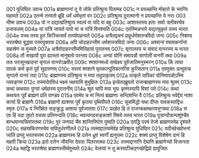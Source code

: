 001	युधिष्ठिर उवाच
001a	ब्राह्मणानां तु ये लोके प्रतिश्रुत्य पितामह
001c	न प्रयच्छन्ति मोहात्ते के भवन्ति महामते
002a	एतन्मे तत्त्वतो ब्रूहि धर्मं धर्मभृतां वर
002c	प्रतिश्रुत्य दुरात्मानो न प्रयच्छन्ति ये नराः
003	भीष्म उवाच
003a	यो न दद्यात्प्रतिश्रुत्य स्वल्पं वा यदि वा बहु
003c	आशास्तस्य हताः सर्वाः क्लीबस्येव प्रजाफलम्
004a	यां रात्रिं जायते पापो यां च रात्रिं विनश्यति
004c	एतस्मिन्नन्तरे यद्यत्सुकृतं तस्य भारत
004e	यच्च तस्य हुतं किञ्चित्सर्वं तस्योपहन्यते
005a	अत्रैतद्वचनं प्राहुर्धर्मशास्त्रविदो जनाः
005c	निशम्य भरतश्रेष्ठ बुद्ध्या परमयुक्तया
006a	अपि चोदाहरन्तीमं धर्मशास्त्रविदो जनाः
006c	अश्वानां श्यामकर्णानां सहस्रेण स मुच्यते
007a	अत्रैवोदाहरन्तीममितिहासं पुरातनम्
007c	सृगालस्य च संवादं वानरस्य च भारत
008a	तौ सखायौ पुरा ह्यास्तां मानुषत्वे परन्तप
008c	अन्यां योनिं समापन्नौ सार्गालीं वानरीं तथा
009a	ततः परासून्खादन्तं सृगालं वानरोऽब्रवीत्
009c	श्मशानमध्ये सम्प्रेक्ष्य पूर्वजातिमनुस्मरन्
010a	किं त्वया पापकं कर्म कृतं पूर्वं सुदारुणम्
010c	यस्त्वं श्मशाने मृतकान्पूतिकानत्सि कुत्सितान्
011a	एवमुक्तः प्रत्युवाच सृगालो वानरं तदा
011c	ब्राह्मणस्य प्रतिश्रुत्य न मया तदुपाकृतम्
012a	तत्कृते पापिकां योनिमापन्नोऽस्मि प्लवङ्गम
012c	तस्मादेवंविधं भक्ष्यं भक्षयामि बुभुक्षितः
013a	इत्येतद्ब्रुवतो राजन्ब्राह्मणस्य मया श्रुतम्
013c	कथां कथयतः पुण्यां धर्मज्ञस्य पुरातनीम्
014a	श्रुतं चापि मया भूयः कृष्णस्यापि विशां पते
014c	कथां कथयतः पूर्वं ब्राह्मणं प्रति पाण्डव
015a	एवमेव च मां नित्यं ब्राह्मणाः सन्दिशन्ति वै
015c	प्रतिश्रुत्य भवेद्देयं नाशा कार्या हि ब्राह्मणैः
016a	ब्राह्मणो ह्याशया पूर्वं कृतया पृथिवीपते
016c	सुसमिद्धो यथा दीप्तः पावकस्तद्विधः स्मृतः
017a	यं निरीक्षेत सङ्क्रुद्ध आशया पूर्वजातया
017c	प्रदहेत हि तं राजन्कक्षमक्षय्यभुग्यथा
018a	स एव हि यदा तुष्टो वचसा प्रतिनन्दति
018c	भवत्यगदसङ्काशो विषये तस्य भारत
019a	पुत्रान्पौत्रान्पशूंश्चैव बान्धवान्सचिवांस्तथा
019c	पुरं जनपदं चैव शान्तिरिष्टेव पुष्यति
020a	एतद्धि परमं तेजो ब्राह्मणस्येह दृश्यते
020c	सहस्रकिरणस्येव सवितुर्धरणीतले
021a	तस्माद्दातव्यमेवेह प्रतिश्रुत्य युधिष्ठिर
021c	यदीच्छेच्छोभनां जातिं प्राप्तुं भरतसत्तम
022a	ब्राह्मणस्य हि दत्तेन ध्रुवं स्वर्गो ह्यनुत्तमः
022c	शक्यं प्राप्तुं विशेषेण दानं हि महती क्रिया
023a	इतो दत्तेन जीवन्ति देवताः पितरस्तथा
023c	तस्माद्दानानि देयानि ब्राह्मणेभ्यो विजानता
024a	महद्धि भरतश्रेष्ठ ब्राह्मणस्तीर्थमुच्यते
024c	वेलायां न तु कस्याञ्चिद्गच्छेद्विप्रो ह्यपूजितः
